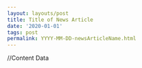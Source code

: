 ```yaml
---
layout: layouts/post
title: Title of News Article
date: '2020-01-01'
tags: post
permalink: YYYY-MM-DD-newsArticleName.html
---
```

//Content Data
